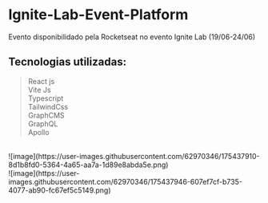 # Ignite-Lab-Event-Platform

Evento disponibilidado pela Rocketseat no evento Ignite Lab (19/06-24/06)
## Tecnologias utilizadas:
>React js <br/>
>Vite Js <br/>
>Typescript <br/>
>TailwindCss <br/>
>GraphCMS <br/>
>GraphQL <br/>
>Apollo <br/>

<br/>
![image](https://user-images.githubusercontent.com/62970346/175437910-8d1b8fd0-5364-4a65-aa7a-1d89e8abda5e.png)
<br/>
![image](https://user-images.githubusercontent.com/62970346/175437946-607ef7cf-b735-4077-ab90-fc67ef5c5149.png)
